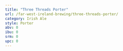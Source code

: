 ```yaml
---
title: "Three Threads Porter"
url: /far-west-ireland-brewing/three-threads-porter/
category: Irish Ale
style: Porter
abv: 0
ibu: 0
srm: 0
upc: 0
---
```


